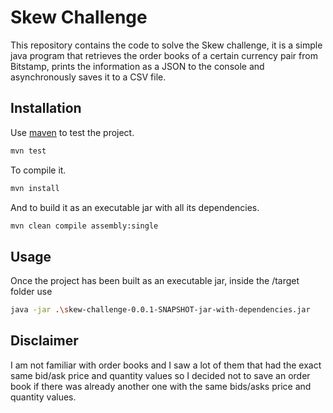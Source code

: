 # Skew Challenge

This repository contains the code to solve the Skew challenge, it is a simple java program that retrieves the order books of a certain currency pair from Bitstamp, prints the information as a JSON to the console and asynchronously saves it to a CSV file.

## Installation

Use [maven](https://maven.apache.org/download.cgi) to test the project.

```bash
mvn test
```
To compile it.

```bash
mvn install
```

And to build it as an executable jar with all its dependencies.

```bash
mvn clean compile assembly:single
```

## Usage

Once the project has been built as an executable jar, inside the /target folder use

```bash
java -jar .\skew-challenge-0.0.1-SNAPSHOT-jar-with-dependencies.jar
```

## Disclaimer
I am not familiar with order books and I saw a lot of them that had the exact same bid/ask price and quantity values so I decided not to save an order book if there was already another one with the same bids/asks price and quantity values.